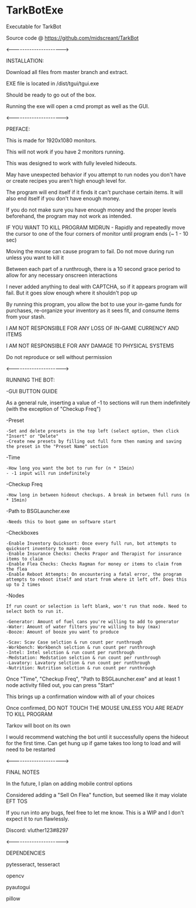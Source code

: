 # TarkBotExe
Executable for TarkBot

Source code @ https://github.com/midscreant/TarkBot

<--------------------->

INSTALLATION:

  Download all files from master branch and extract. 
  
  EXE file is located in /dist/tgui/tgui.exe
  
  Should be ready to go out of the box.
  
  Running the exe will open a cmd prompt as well as the GUI.

<--------------------->

PREFACE:

This is made for 1920x1080 monitors.

This will not work if you have 2 monitors running.

This was designed to work with fully leveled hideouts.

May have unexpected behavior if you attempt to run nodes you don't have or create recipes you aren't high enough level for. 

The program will end itself if it finds it can't purchase certain items. It will also end itself if you don't have enough money. 

If you do not make sure you have enough money and the proper levels beforehand, the program may not work as intended.

IF YOU WANT TO KILL PROGRAM MIDRUN - Rapidly and repeatedly move the cursor to one of the four corners of monitor until program ends (~ 1 - 10 sec)

Moving the mouse can cause program to fail. Do not move during run unless you want to kill it

Between each part of a runthrough, there is a 10 second grace period to allow for any necessary onscreen interactions

I never added anything to deal with CAPTCHA, so if it appears program will fail. But it goes slow enough where it shouldn't pop up

By running this program, you allow the bot to use your in-game funds for purchases, re-organize your inventory as it sees fit, and consume items from your stash. 

I AM NOT RESPONSIBLE FOR ANY LOSS OF IN-GAME CURRENCY AND ITEMS

I AM NOT RESPONSIBLE FOR ANY DAMAGE TO PHYSICAL SYSTEMS

Do not reproduce or sell without permission 


<--------------------->

RUNNING THE BOT:

-GUI BUTTON GUIDE

  As a general rule, inserting a value of -1 to sections will run them indefinitely (with the exception of "Checkup Freq")

  -Preset
  
    -Set and delete presets in the top left (select option, then click "Insert" or "Delete"
    -Create new presets by filling out full form then naming and saving the preset in the "Preset Name" section
    
  -Time
  
    -How long you want the bot to run for (n * 15min)
    - -1 input will run indefinitely
    
  -Checkup Freq
  
    -How long in between hideout checkups. A break in between full runs (n * 15min)
    
  -Path to BSGLauncher.exe
  
    -Needs this to boot game on software start
    
  -Checkboxes
  
    -Enable Inventory Quicksort: Once every full run, bot attempts to quicksort inventory to make room
    -Enable Insurance Checks: Checks Prapor and Therapist for insurance items to claim
    -Enable Flea Checks: Checks Ragman for money or items to claim from the flea
    -Enable Reboot Attempts: On encountering a fatal error, the program attempts to reboot itself and start from where it left off. Does this up to 2 times
    
  -Nodes
    
    If run count or selection is left blank, won't run that node. Need to select both to run it.
  
    -Generator: Amount of fuel cans you're willing to add to generator
    -Water: Amount of water filters you're willing to buy (max)
    -Booze: Amount of booze you want to produce
    
    -Scav: Scav Case selction & run count per runthrough
    -Workbench: Workbench selction & run count per runthrough
    -Intel: Intel selction & run count per runthrough
    -Medstation: Medstation selction & run count per runthrough
    -Lavatory: Lavatory selction & run count per runthrough
    -Nutrition: Nutrition selction & run count per runthrough
    
Once "Time", "Checkup Freq", "Path to BSGLauncher.exe" and at least 1 node activity filled out, you can press "Start"

This brings up a confirmation window with all of your choices

Once confirmed, DO NOT TOUCH THE MOUSE UNLESS YOU ARE READY TO KILL PROGRAM

Tarkov will boot on its own

I would recommend watching the bot until it successfully opens the hideout for the first time. Can get hung up if game takes too long to load and will need to be restarted

<--------------------->

FINAL NOTES

In the future, I plan on adding mobile control options

Considered adding a "Sell On Flea" function, but seemed like it may violate EFT TOS

If you run into any bugs, feel free to let me know. This is a WIP and I don't expect it to run flawlessly.

Discord: vluther123#8297

    
<--------------------->

DEPENDENCIES

pytesseract, tesseract

opencv

pyautogui

pillow
    
